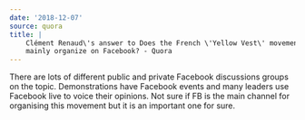 ```yaml
---
date: '2018-12-07'
source: quora
title: |
    Clément Renaud\'s answer to Does the French \'Yellow Vest\' movement
    mainly organize on Facebook? - Quora
---
```


There are lots of different public and private Facebook discussions
groups on the topic. Demonstrations have Facebook events and many
leaders use Facebook live to voice their opinions. Not sure if FB is the
main channel for organising this movement but it is an important one for
sure.
